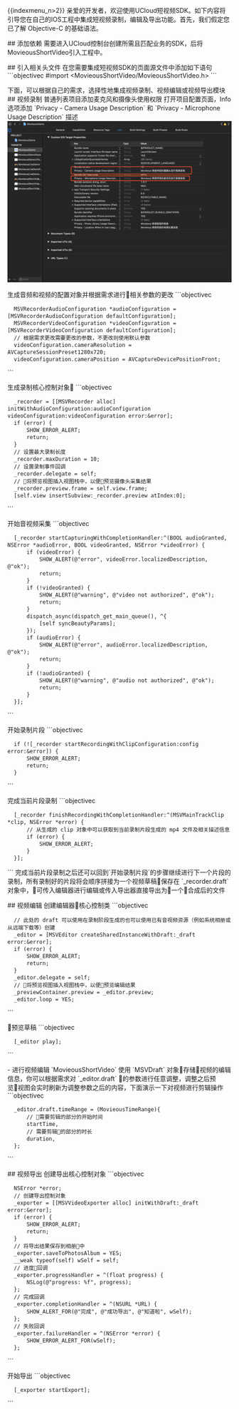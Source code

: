{{indexmenu_n>2}}
亲爱的开发者，欢迎使用UCloud短视频SDK。如下内容将引导您在自己的IOS工程中集成短视频录制，编辑及导出功能。首先，我们假定您已了解
Objective-C 的基础语法。

\#\# 添加依赖 需要进入UCloud控制台创建所需且匹配业务的SDK，后将MovieousShortVideo引入工程中。

\#\# 引入相关头文件 在您需要集成短视频SDK的页面源文件中添加如下语句 \`\`\`objectivec \#import
\<MovieousShortVideo/MovieousShortVideo.h\> \`\`\`

下面，可以根据自己的需求，选择性地集成视频录制、视频编辑或视频导出模块 \#\# 视频录制 普通列表项目添加麦克风和摄像头使用权限
打开项目配置页面，Info 选项添加 \`Privacy - Camera Usage Description\`
和 \`Privacy - Microphone Usage Description\` 描述
![](/images/short_sdk/ios/authorization.png)

生成音频和视频的配置对象并根据需求进行&#8;相关参数的更改 \`\`\`objectivec

``` 
  MSVRecorderAudioConfiguration *audioConfiguration = [MSVRecorderAudioConfiguration defaultConfiguration];
  MSVRecorderVideoConfiguration *videoConfiguration = [MSVRecorderVideoConfiguration defaultConfiguration];
  // 根据需求更改需要更改的参数，不更改则使用默认参数
  videoConfiguration.cameraResolution = AVCaptureSessionPreset1280x720;
  videoConfiguration.cameraPosition = AVCaptureDevicePositionFront;
```

\`\`\`

生成录制核心控制对象&#8; \`\`\`objectivec

``` 
  _recorder = [[MSVRecorder alloc] initWithAudioConfiguration:audioConfiguration videoConfiguration:videoConfiguration error:&error];
  if (error) {
      SHOW_ERROR_ALERT;
      return;
  }
  // 设置最大录制长度
  _recorder.maxDuration = 10;
  // 设置录制事件回调
  _recorder.delegate = self;
  // 将预览视图插入视图栈中，以便预览摄像头采集结果
  _recorder.preview.frame = self.view.frame;
  [self.view insertSubview:_recorder.preview atIndex:0];
```

\`\`\`

开始音视频采集 \`\`\`objectivec

``` 
  [_recorder startCapturingWithCompletionHandler:^(BOOL audioGranted, NSError *audioError, BOOL videoGranted, NSError *videoError) {
      if (videoError) {
          SHOW_ALERT(@"error", videoError.localizedDescription, @"ok");
          return;
      }
      if (!videoGranted) {
          SHOW_ALERT(@"warning", @"video not authorized", @"ok");
          return;
      }
      dispatch_async(dispatch_get_main_queue(), ^{
          [self syncBeautyParams];
      });
      if (audioError) {
          SHOW_ALERT(@"error", audioError.localizedDescription, @"ok");
          return;
      }
      if (!audioGranted) {
          SHOW_ALERT(@"warning", @"audio not authorized", @"ok");
          return;
      }
  }];
```

\`\`\`

开始录制片段 \`\`\`objectivec

``` 
  if (![_recorder startRecordingWithClipConfiguration:config error:&error]) {
      SHOW_ERROR_ALERT;
      return;
  }
```

\`\`\`

完成当前片段录制 \`\`\`objectivec

``` 
  [_recorder finishRecordingWithCompletionHandler:^(MSVMainTrackClip *clip, NSError *error) {
      // 从生成的 clip 对象中可以获取到当前录制片段生成的 mp4 文件及相关描述信息
      if (error) {
          SHOW_ERROR_ALERT;
      }
  }];
```

\`\`\`
完成当前片段录制之后还可以回到\`开始录制片段\`的步骤继续进行下一个片段的录制，所有录制好的片段将会顺序拼接为一个视频草稿&#8;保存在
\`\_recorder.draft\` 对象中，&#8;可传入编辑器进行编辑或传入导出器直接导出为&#8;一个&#8;合成后的文件

\#\# 视频编辑 创建编辑器&#8;核心控制类 \`\`\`objectivec

``` 
  // 此处的 draft 可以使用在录制阶段生成的也可以使用已有音视频资源（例如系统相册或从远端下载等）创建
  _editor = [MSVEditor createSharedInstanceWithDraft:_draft error:&error];
  if (error) {
      SHOW_ERROR_ALERT;
      return;
  }
  _editor.delegate = self;
  // 将预览视图插入视图栈中，以便预览编辑结果
  _previewContainer.preview = _editor.preview;
  _editor.loop = YES;
```

\`\`\`

&#8;预览草稿 \`\`\`objectivec

``` 
  [_editor play];
```

\`\`\`

\- 进行视频编辑 \`MovieousShortVideo\` 使用 \`MSVDraft\`
对象&#8;存储&#8;视频的编辑信息，你可以根据需求对
\`\_editor.draft\`
&#8;的参数进行任意调整，调整之后预览&#8;视图会实时刷新为调整参数之后的内容，下面演示一下对视频进行剪辑操作
\`\`\`objectivec

``` 
  _editor.draft.timeRange = (MovieousTimeRange){
      // 需要剪辑的部分的开始时间
      startTime,
      // 需要剪辑的部分的时长
      duration,
  };
```

\`\`\`

\#\# 视频导出 创建导出核心控制对象 \`\`\`objectivec

``` 
  NSError *error;
  // 创建导出控制对象
  _exporter = [[MSVVideoExporter alloc] initWithDraft:_draft error:&error];
  if (error) {
      SHOW_ERROR_ALERT;
      return;
  }
  // 将导出结果保存到相册中
  _exporter.saveToPhotosAlbum = YES;
  __weak typeof(self) wSelf = self;
  // 进度回调
  _exporter.progressHandler = ^(float progress) {
      NSLog(@"progress: %f", progress);
  };
  // 完成回调
  _exporter.completionHandler = ^(NSURL *URL) {
      SHOW_ALERT_FOR(@"完成", @"成功导出", @"知道啦", wSelf);
  };
  // 失败回调
  _exporter.failureHandler = ^(NSError *error) {
      SHOW_ERROR_ALERT_FOR(wSelf);
  };
```

\`\`\`

开始导出 \`\`\`objectivec

``` 
  [_exporter startExport];
```

\`\`\`
